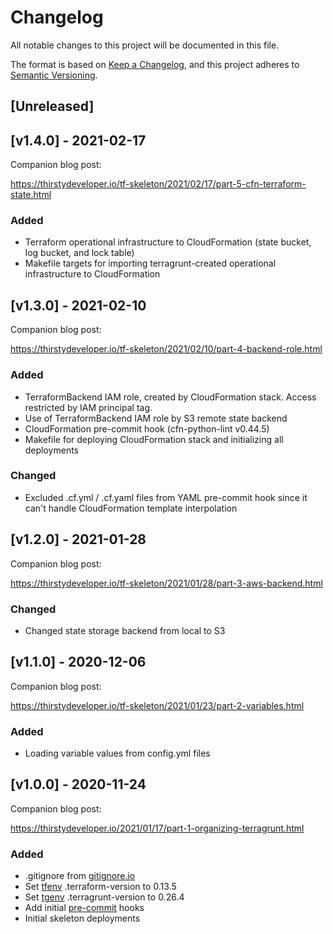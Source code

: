 # Changelog
All notable changes to this project will be documented in this file.

The format is based on [Keep a Changelog](https://keepachangelog.com/en/1.0.0/),
and this project adheres to [Semantic Versioning](https://semver.org/spec/v2.0.0.html).

## [Unreleased]

## [v1.4.0] - 2021-02-17

Companion blog post:

https://thirstydeveloper.io/tf-skeleton/2021/02/17/part-5-cfn-terraform-state.html

### Added

* Terraform operational infrastructure to CloudFormation (state bucket, log bucket, and lock table)
* Makefile targets for importing terragrunt-created operational infrastructure to CloudFormation

## [v1.3.0] - 2021-02-10

Companion blog post:

https://thirstydeveloper.io/tf-skeleton/2021/02/10/part-4-backend-role.html

### Added

* TerraformBackend IAM role, created by CloudFormation stack. Access restricted by IAM
  principal tag.
* Use of TerraformBackend IAM role by S3 remote state backend
* CloudFormation pre-commit hook (cfn-python-lint v0.44.5)
* Makefile for deploying CloudFormation stack and initializing all deployments

### Changed

* Excluded .cf.yml / .cf.yaml files from YAML pre-commit hook since it can't handle
  CloudFormation template interpolation

## [v1.2.0] - 2021-01-28

Companion blog post:

https://thirstydeveloper.io/tf-skeleton/2021/01/28/part-3-aws-backend.html

### Changed

* Changed state storage backend from local to S3

## [v1.1.0] - 2020-12-06

Companion blog post:

https://thirstydeveloper.io/tf-skeleton/2021/01/23/part-2-variables.html

### Added

* Loading variable values from config.yml files

## [v1.0.0] - 2020-11-24

Companion blog post:

https://thirstydeveloper.io/2021/01/17/part-1-organizing-terragrunt.html

### Added

* .gitignore from [gitignore.io](https://www.toptal.com/developers/gitignore/api/terraform,terragrunt)
* Set [tfenv](https://github.com/tfutils/tfenv) .terraform-version to 0.13.5
* Set [tgenv](https://github.com/cunymatthieu/tgenv) .terragrunt-version to 0.26.4
* Add initial [pre-commit](https://pre-commit.com/) hooks
* Initial skeleton deployments
